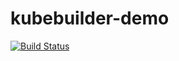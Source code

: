 # kubebuilder-demo

[![Build Status](https://travis-ci.org/saravanakumar-periyasamy/kubebuilder-demo.svg?branch=master)](https://travis-ci.org/saravanakumar-periyasamy/kubebuilder-demo)